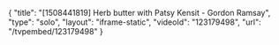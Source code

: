 {
    "title": "[1508441819] Herb butter with Patsy Kensit - Gordon Ramsay",
    "type": "solo",
    "layout": "iframe-static",
    "videoId": "123179498",
    "url": "\/tvpembed\/123179498"
}